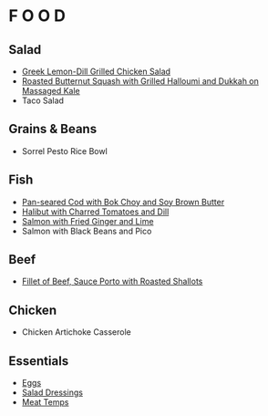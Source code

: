 # F O O D

## Salad
* [Greek Lemon-Dill Grilled Chicken Salad](food/greek-lemon-dill-grilled-chicken-salad)
* [Roasted Butternut Squash with Grilled Halloumi and Dukkah on Massaged Kale](food/roasted-butternut-squash-with-grilled-halloumi-and-dukkah-on-massaged-kale)
* Taco Salad

## Grains & Beans
* Sorrel Pesto Rice Bowl

## Fish
* [Pan-seared Cod with Bok Choy and Soy Brown Butter](food/pan-seared-cod-with-bok-choy-and-soy-brown-butter)
* [Halibut with Charred Tomatoes and Dill](food/halibut-with-charred-tomatoes-and-dill)
* [Salmon with Fried Ginger and Lime](food/salmon-with-fried-ginger-and-lime)
* Salmon with Black Beans and Pico

## Beef
* [Fillet of Beef, Sauce Porto with Roasted Shallots](food/fillet-of-beef-sauce-porto-with-roasted-shallots)

## Chicken
* Chicken Artichoke Casserole

## Essentials
* [Eggs](food/eggs)
* [Salad Dressings](food/salad-dressings)
* [Meat Temps](food/meat-temps)
